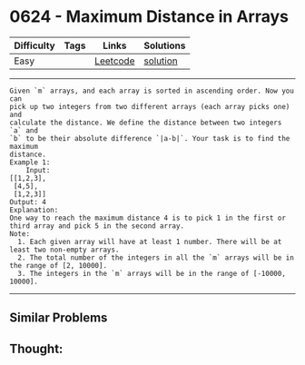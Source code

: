 # 0624 - Maximum Distance in Arrays

Difficulty  | Tags | Links | Solutions
----------- | ---- | ----- | -----
Easy |  | [Leetcode](https://leetcode.com/problems/maximum-distance-in-arrays) | [solution](https://leetcode.com/problems/maximum-distance-in-arrays/solution/)


-----------

```
Given `m` arrays, and each array is sorted in ascending order. Now you can
pick up two integers from two different arrays (each array picks one) and
calculate the distance. We define the distance between two integers `a` and
`b` to be their absolute difference `|a-b|`. Your task is to find the maximum
distance.
Example 1:
    Input: 
[[1,2,3],
 [4,5],
 [1,2,3]]
Output: 4
Explanation: 
One way to reach the maximum distance 4 is to pick 1 in the first or third array and pick 5 in the second array.
Note:
  1. Each given array will have at least 1 number. There will be at least two non-empty arrays.
  2. The total number of the integers in all the `m` arrays will be in the range of [2, 10000].
  3. The integers in the `m` arrays will be in the range of [-10000, 10000].
```

-----------


## Similar Problems




## Thought:
